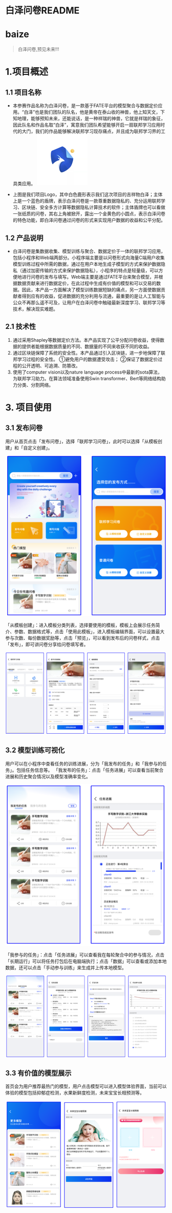 白泽问卷README
===
# baize

> 白泽问卷,预见未来!!!
# 1.项目概述
## 1.1 项目名称
- 本参赛作品名称为白泽问卷，是一款基于FATE平台的模型聚合与数据定价应用。“白泽”也是我们团队的队名，他是黄帝在泰山收的神兽，他上知天文，下知地理，能够预知未来，还能说话，是一种祥瑞的神兽，它就是祥瑞的象征，因此队名和作品名取“白泽”，寓意我们团队希望能够开启一扇联邦学习应用时代的大门，我们的作品能够解决联邦学习现存痛点，并且成为联邦学习界的工具类应用。
![img_3.png](docs/img_3.png)

- 上图是我们项目Logo，其中白色鹿形表示我们这次项目的吉祥物白泽；主体上是一个蓝色的盾牌，表示白泽问卷是一款尊重数据隐私的、充分运用联邦学习、区块链、安全多方计算等数据隐私计算技术的软件；主体盾牌也可以看做一张纸质的问卷，其右上角被掀开，露出一个金黄色的小圆点，表示白泽问卷的特色功能，即白泽问卷通过问卷的形式来实现用户数据的收益和公平分配。
## 1.2 产品说明
- 白泽问卷是集数据收集、模型训练与聚合、数据定价于一体的联邦学习应用，包括小程序和Web端两部分。小程序端主要是以问卷形式向海量C端用户收集模型训练过程中所需的数据，通过在用户本地生成子模型的方式来保护数据隐私（通过加密传输的方式来保护数据隐私），小程序的特点是轻量级，可以方便地进行问卷的发布与填写。Web端主要是通过FATE平台来聚合模型，并根据数据贡献来进行数据定价，在此过程中生成有价值的模型和可以交易的数据。因此，本产品一方面解决了模型训练数据短缺的痛点，另一方面使数据贡献者得到应有的收益，促进数据的充分利用与流通，最重要的是让人工智能与公众不再那么遥不可及，让用户在白泽问卷中触碰最新深度学习、联邦学习等技术，解决现实难题。



## 2.1 技术性
1. 通过采用Shapley等数据定价方法。本产品实现了公平分配问卷收益，使得数据的提供者能根据数据质量的不同、数据量的不同来收获不同的收益。
2. 通过区块链保障了系统的安全性。本产品通过引入区块链，进一步地保障了联邦学习过程的安全性。
   ①避免用户的数据遭受攻击；
   ②保证了数据定价过程的公开透明、可追溯、防篡改。
3. 使用了computer vision以及nature language process中最新的sota算法，为联邦学习助力。在算法领域准备使用Swin transformer、Bert等网络结构助力分类、分割网络。

# 3. 项目使用
## 3.1 发布问卷

用户从首页点击「发布问卷」，选择「联邦学习问卷」，此时可以选择「从模板创建」和「自定义创建」。

![img_4.png](docs/img_4.png)

「从模板创建」：进入模板分类列表，选择要使用的模板，模板上会展示任务简介、参数、数据格式等，点击「使用此模板」，进入模板编辑界面，可以设置最大参与次数、每份数据奖励等，点击「预览」，可以看到发布后的问卷样式，点击「发布」，即可讲问卷分享给问卷填写者。

![img_5.png](docs/img_5.png)

## 3.2 模型训练可视化
用户可以在小程序中查看任务的训练进展，分为「我发布的任务」和「我参与的任务」。包括任务信息等。
「我发布的任务」：点击「任务进展」可以查看当前聚合进展和历史聚合情况以及模型准确率变化。


![img_6.png](docs/img_6.png)

「我参与的任务」：点击「任务进展」可以查看我在每轮聚合中的参与情况，点击「长期运行」可以将任务打包后在电脑端执行；点击「数据」可以查看或添加本地数据，还可以点击「手动参与训练」来生成并上传本地模型。


![img_7.png](docs/img_7.png)

## 3.3 有价值的模型展示
首页会为用户推荐最热门的模型，用户点击模型可以进入模型体验界面，当前可以体验的模型包括抑郁症检测，水果新鲜度检测，未来宝宝长相预测等。


![img_8.png](docs/img_8.png)
